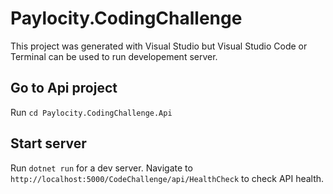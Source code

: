 # Paylocity.CodingChallenge

This project was generated with Visual Studio but Visual Studio Code or Terminal can be used to run developement server.

## Go to Api project

Run `cd Paylocity.CodingChallenge.Api`

## Start server

Run `dotnet run` for a dev server. Navigate to `http://localhost:5000/CodeChallenge/api/HealthCheck` to check API health.
